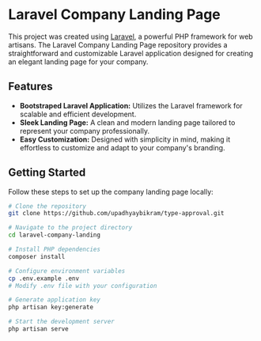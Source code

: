 
# Laravel Company Landing Page


This project was created using [Laravel](https://laravel.com/), a powerful PHP framework for web artisans. The Laravel Company Landing Page repository provides a straightforward and customizable Laravel application designed for creating an elegant landing page for your company.

## Features

- **Bootstraped Laravel Application:** Utilizes the Laravel framework for scalable and efficient development.
- **Sleek Landing Page:** A clean and modern landing page tailored to represent your company professionally.
- **Easy Customization:** Designed with simplicity in mind, making it effortless to customize and adapt to your company's branding.

## Getting Started

Follow these steps to set up the company landing page locally:

```bash
# Clone the repository
git clone https://github.com/upadhyaybikram/type-approval.git

# Navigate to the project directory
cd laravel-company-landing

# Install PHP dependencies
composer install

# Configure environment variables
cp .env.example .env
# Modify .env file with your configuration

# Generate application key
php artisan key:generate

# Start the development server
php artisan serve







